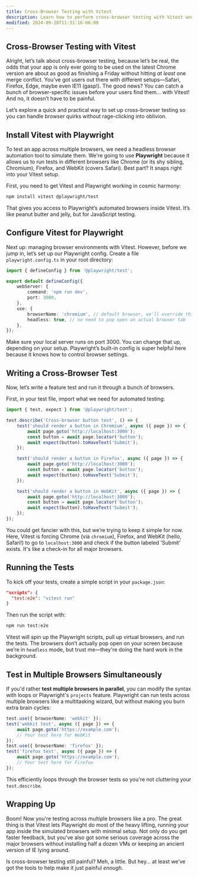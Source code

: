```yaml
---
title: Cross-Browser Testing with Vitest
description: Learn how to perform cross-browser testing with Vitest and Playwright.
modified: 2024-09-28T11:31:16-06:00
---
```


## Cross-Browser Testing with Vitest

Alright, let’s talk about cross-browser testing, because let’s be real, the odds that your app is only ever going to be used on the latest Chrome version are about as good as finishing a Friday without hitting *at least* one merge conflict. You’ve got users out there with different setups—Safari, Firefox, Edge, maybe even IE11 (gasp!). The good news? You can catch a bunch of browser-specific issues before your users find them… with Vitest! And no, it doesn’t have to be painful.

Let’s explore a quick and practical way to set up cross-browser testing so you can handle browser quirks without rage-clicking into oblivion.

## Install Vitest with Playwright

To test an app across multiple browsers, we need a headless browser automation tool to simulate them. We're going to use **Playwright** because it allows us to run tests in different browsers like Chrome (or its shy sibling, Chromium), Firefox, and WebKit (covers Safari). Best part? It snaps right into your Vitest setup.

First, you need to get Vitest and Playwright working in cosmic harmony:

```bash
npm install vitest @playwright/test
```

That gives you access to Playwright’s automated browsers inside Vitest. It’s like peanut butter and jelly, but for JavaScript testing.

## Configure Vitest for Playwright

Next up: managing browser environments with Vitest. However, before we jump in, let’s set up our Playwright config. Create a file `playwright.config.ts` in your root directory:

```typescript
import { defineConfig } from '@playwright/test';

export default defineConfig({
	webServer: {
		command: 'npm run dev',
		port: 3000,
	},
	use: {
		browserName: 'chromium', // default browser, we'll override this in our tests
		headless: true, // no need to pop open an actual browser tab
	},
});
```

Make sure your local server runs on port 3000. You can change that up, depending on your setup. Playwright’s built-in config is super helpful here because it knows how to control browser settings.

## Writing a Cross-Browser Test

Now, let’s write a feature test and run it through a bunch of browsers.

First, in your test file, import what we need for automated testing:

```typescript
import { test, expect } from '@playwright/test';

test.describe('Cross-browser button test', () => {
	test('should render a button in Chromium', async ({ page }) => {
		await page.goto('http://localhost:3000');
		const button = await page.locator('button');
		await expect(button).toHaveText('Submit');
	});

	test('should render a button in Firefox', async ({ page }) => {
		await page.goto('http://localhost:3000');
		const button = await page.locator('button');
		await expect(button).toHaveText('Submit');
	});

	test('should render a button in WebKit', async ({ page }) => {
		await page.goto('http://localhost:3000');
		const button = await page.locator('button');
		await expect(button).toHaveText('Submit');
	});
});
```

You could get fancier with this, but we’re trying to keep it simple for now. Here, Vitest is forcing Chrome (via `chromium`), Firefox, and WebKit (hello, Safari!) to go to `localhost:3000` and check if the button labeled 'Submit' exists. It's like a check-in for all major browsers.

## Running the Tests

To kick off your tests, create a simple script in your `package.json`:

```json
"scripts": {
  "test:e2e": "vitest run"
}
```

Then run the script with:

```bash
npm run test:e2e
```

Vitest will spin up the Playwright scripts, pull up virtual browsers, and run the tests. The browsers don’t actually pop open on your screen because we’re in `headless` mode, but trust me—they're doing the hard work in the background.

## Test in Multiple Browsers Simultaneously

If you'd rather **test multiple browsers in parallel**, you can modify the syntax with loops or Playwright's `projects` feature. Playwright can run tests across multiple browsers like a multitasking wizard, but without making you burn extra brain cycles:

```typescript
test.use({ browserName: 'webkit' });
test('webkit test', async ({ page }) => {
	await page.goto('https://example.com');
	// Your test here for WebKit
});
test.use({ browserName: 'firefox' });
test('firefox test', async ({ page }) => {
	await page.goto('https://example.com');
	// Your test here for Firefox
});
```

This efficiently loops through the browser tests so you're not cluttering your `test.describe`.

## Wrapping Up

Boom! Now you're testing across multiple browsers like a pro. The great thing is that Vitest lets Playwright do most of the heavy lifting, running your app inside the simulated browsers with minimal setup. Not only do you get faster feedback, but you've also got some serious coverage across the major browsers without installing half a dozen VMs or keeping an ancient version of IE lying around.

Is cross-browser testing still painful? Meh, a little. But hey… at least we’ve got the tools to help make it just painful *enough*.

